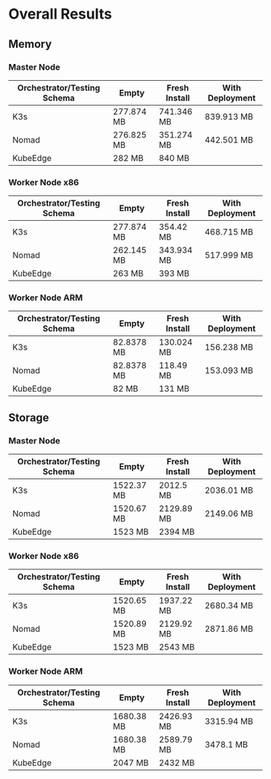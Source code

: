 # Overall Results

## Memory

### Master Node

| Orchestrator/Testing Schema | Empty      | Fresh Install | With Deployment |
| --------------------------- | ---------- | ------------- | --------------- |
| K3s                         | 277.874 MB | 741.346 MB    | 839.913 MB      |
| Nomad                       | 276.825 MB | 351.274 MB    | 442.501 MB      |
| KubeEdge                    | 282 MB     | 840 MB        |                 |

### Worker Node x86

| Orchestrator/Testing Schema | Empty      | Fresh Install | With Deployment |
| --------------------------- | ---------- | ------------- | --------------- |
| K3s                         | 277.874 MB | 354.42 MB     | 468.715 MB      |
| Nomad                       | 262.145 MB | 343.934 MB    | 517.999 MB      |
| KubeEdge                    | 263 MB     | 393 MB        |                 |

### Worker Node ARM

| Orchestrator/Testing Schema | Empty      | Fresh Install | With Deployment |
| --------------------------- | ---------- | ------------- | --------------- |
| K3s                         | 82.8378 MB | 130.024 MB    | 156.238 MB      |
| Nomad                       | 82.8378 MB | 118.49 MB     | 153.093 MB      |
| KubeEdge                    | 82 MB      | 131 MB        |                 |

## Storage

### Master Node

| Orchestrator/Testing Schema | Empty      | Fresh Install | With Deployment |
| --------------------------- | ---------- | ------------- | --------------- |
| K3s                         | 1522.37 MB | 2012.5 MB     | 2036.01 MB      |
| Nomad                       | 1520.67 MB | 2129.89 MB    | 2149.06 MB      |
| KubeEdge                    | 1523 MB    | 2394 MB       |                 |

### Worker Node x86

| Orchestrator/Testing Schema | Empty      | Fresh Install | With Deployment |
| --------------------------- | ---------- | ------------- | --------------- |
| K3s                         | 1520.65 MB | 1937.22 MB    | 2680.34 MB      |
| Nomad                       | 1520.89 MB | 2129.92 MB    | 2871.86 MB      |
| KubeEdge                    | 1523 MB    | 2543 MB       |                 |

### Worker Node ARM

| Orchestrator/Testing Schema | Empty      | Fresh Install | With Deployment |
| --------------------------- | ---------- | ------------- | --------------- |
| K3s                         | 1680.38 MB | 2426.93 MB    | 3315.94 MB      |
| Nomad                       | 1680.38 MB | 2589.79 MB    | 3478.1 MB       |
| KubeEdge                    | 2047 MB    | 2432 MB       |                 |